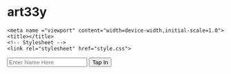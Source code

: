 # art33y
<!DOCTYPE html>
<html lang="en">
<head>

<script async src="https://pagead2.googlesyndication.com/pagead/js/adsbygoogle.js?client=ca-pub-9354309447195571"
     crossorigin="anonymous"></script>

	<meta name ="viewport" content="width=device-width,initial-scale=1.0">
	<title></title>
	<!-- Stylesheet -->
	<link rel="stylesheet" href="style.css">
</head>
<body>
	<div class="container">
		<input type="text" id="my-text"
		placeholder="Enter Name Here">
		<button id="btn">Tap In</button>
	</div>

<script>
	let myText = document.getElementByID("myText");
	let btn = document.getElementById("myId");

	myText.addEventListener("keyup", e => {
		e.preventDefault();
		if (e.keycode === 13){
			console.log("Clicked button");
			btn.click();
						}
});
btn.addEventListener("click", () => {
	alert("Clicked button");
});
</script>
<script async src="https://pagead2.googlesyndication.com/pagead/js/adsbygoogle.js?client=ca-pub-9354309447195571"
     crossorigin="anonymous"></script>
</body>
